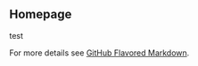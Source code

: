 ## Homepage

test

For more details see [GitHub Flavored Markdown](https://guides.github.com/features/mastering-markdown/).
